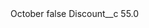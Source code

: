 <?xml version="1.0" encoding="UTF-8"?>
<CustomMetadata xmlns="http://soap.sforce.com/2006/04/metadata" xmlns:xsi="http://www.w3.org/2001/XMLSchema-instance" xmlns:xsd="http://www.w3.org/2001/XMLSchema">
    <label>October</label>
    <protected>false</protected>
    <values>
        <field>Discount__c</field>
        <value xsi:type="xsd:double">55.0</value>
    </values>
</CustomMetadata>
